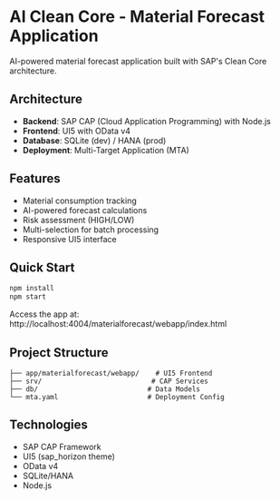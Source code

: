# AI Clean Core - Material Forecast Application

AI-powered material forecast application built with SAP's Clean Core architecture.

## Architecture
- **Backend**: SAP CAP (Cloud Application Programming) with Node.js
- **Frontend**: UI5 with OData v4
- **Database**: SQLite (dev) / HANA (prod)
- **Deployment**: Multi-Target Application (MTA)

## Features
- Material consumption tracking
- AI-powered forecast calculations
- Risk assessment (HIGH/LOW)
- Multi-selection for batch processing
- Responsive UI5 interface

## Quick Start
```bash
npm install
npm start
```

Access the app at: http://localhost:4004/materialforecast/webapp/index.html

## Project Structure
```
├── app/materialforecast/webapp/    # UI5 Frontend
├── srv/                           # CAP Services
├── db/                           # Data Models
└── mta.yaml                      # Deployment Config
```

## Technologies
- SAP CAP Framework
- UI5 (sap_horizon theme)
- OData v4
- SQLite/HANA
- Node.js

